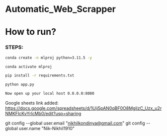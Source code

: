 # Automatic_Web_Scrapper

# How to run?
### STEPS:


```bash
conda create -n mlproj python=3.11.5 -y 
```

```bash
conda activate mlproj
```


```bash
pip install -r requirements.txt
```

```bash
python app.py
```

```bash
Now open up your local host 0.0.0.0:8080
```
Google sheets link added:  https://docs.google.com/spreadsheets/d/1Uij5pAN0qBF0O8MglizC_Uzx_u2rNMKFIcKvYrlcMb0/edit?usp=sharing

git config --global user.email "nikhilkondinya@gmail.com"
git config --global user.name "Nik-Nikhil1910"